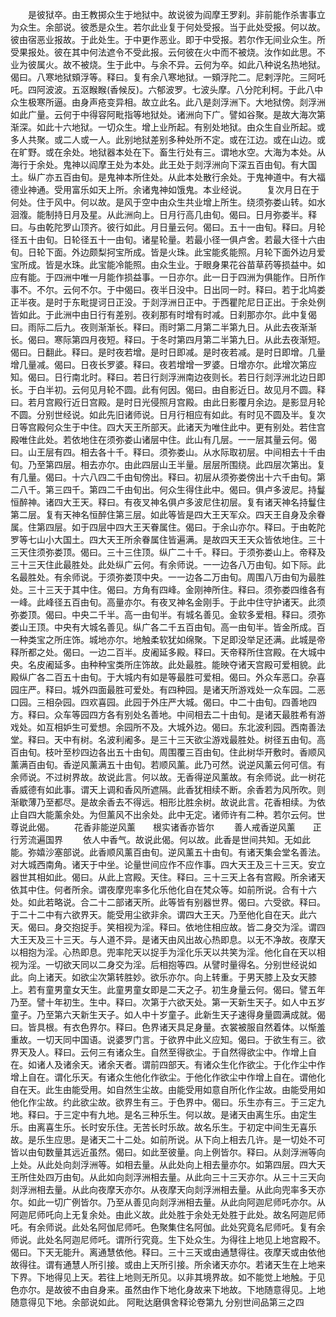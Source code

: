 <!-- { "loadSidebar": true } -->
　　是彼狱卒。由王教掷众生于地狱中。故说彼为阎摩王罗刹。非前能作杀害事立为众生。余部说。彼悉是众生。若尔此业复于何处受报。当于此处受报。何以故。彼由宿恶业报故。于此处生。于中更作恶业。即于中受报。若尔作无间业众生。所受果报处。彼在其中何法遮令不受此报。云何彼在火中而不被烧。汝作如此思。不业为彼属火。故不被烧。生于此中。与余不异。云何为卒。如此八种说名热地狱。偈曰。八寒地狱頞浮等。释曰。复有余八寒地狱。一頞浮陀二。尼剌浮陀。三阿吒吒。四阿波波。五沤睺睺(香候反)。六郁波罗。七波头摩。八分陀利柯。于此八中众生极寒所逼。由身声疮变异相。故立此名。此八是剡浮洲下。大地狱傍。剡浮洲如此广量。云何于中得容阿毗指等地狱处。诸洲向下广。譬如谷聚。是故大海次第渐深。如此十六地狱。一切众生。增上业所起。有别处地狱。由众生自业所起。或多人共聚。或二人或一人。此别地狱差别多种处所不定。或在江边。或在山边。或在旷野。或在余处。地狱器本处在下。畜生行处有三。谓地水空。大海为本处。从海行于余处。鬼神以阎摩王处为本处。此王处于剡浮洲向下深五百由旬。有大国土。纵广亦五百由旬。是鬼神本所住处。从此本处散行余处。于鬼神道中。有大福德业神通。受用富乐如天上所。余诸鬼神如饿鬼。本业经说。
　　复次月日在于何处。住于风中。何以故。是风于空中由众生共业增上所生。绕须弥娄山转。如水洄澓。能制持日月及星。从此洲向上。日月行高几由旬。偈曰。日月弥娄半。释曰。与由乾陀罗山顶齐。彼行如此。月日量云何。偈曰。五十一由旬。释曰。月轮径五十由旬。日轮径五十一由旬。诸星轮量。若最小径一俱卢舍。若最大径十六由旬。日轮下面。外边颇梨抲宝所成。皆是火珠。此宝能炙能照。月轮下面外边月爱宝所成。皆是水珠。此宝能冷能照。由众生业。于眼身果花谷苗草药等损益中。如应有能。于四洲中唯一月能作损益事。一日亦尔。此一日于四洲为俱能作。日所作事不。不尔。云何不尔。于中偈曰。夜半日没中。日出同一时。释曰。若于北鸠娄正半夜。是时于东毗提诃日正没。于剡浮洲日正中。于西瞿陀尼日正出。于余处例皆如此。于此洲中由日行有差别。夜刹那有时增有时减。日刹那亦尔。此中复偈曰。雨际二后九。夜则渐渐长。释曰。雨时第二月第二半第九日。从此去夜渐渐长。偈曰。寒际第四月夜短。释曰。于冬时第四月第二半第九日。从此去夜渐短。偈曰。日翻此。释曰。是时夜若增。是时日即减。是时夜若减。是时日即增。几量增几量减。偈曰。日夜长罗婆。释曰。夜若增增一罗婆。日增亦尔。此增次第应知。偈曰。日行南北时。释曰。若日行剡浮洲南边夜则长。若日行剡浮洲北边日即长。于白半初。云何见月轮不圆。此有何因。偈曰。由自影近日。故见月不圆。释曰。若月宫殿行近日宫殿。是时日光侵照月宫殿。由此日影覆月余边。是影显月轮不圆。分别世经说。如此先旧诸师说。日月行相应有如此。有时见不圆及半。复次日等宫殿何众生于中住。四大天王所部天。此诸天为唯住此中。更有别处。若住宫殿唯住此处。若依地住在须弥娄山诸层中住。此山有几层。一一层其量云何。偈曰。山王层有四。相去各十千。释曰。须弥娄山。从水际取初层。中间相去十千由旬。乃至第四层。相去亦尔。由此四层山王半量。层层所围绕。此四层次第出。复有几量。偈曰。十六八四二千由旬傍出。释曰。初层从须弥娄傍出十六千由旬。第二八千。第三四千。第四二千由旬出。何众生得住此中。偈曰。俱卢多波尼。持鬘恒醉神。诸四大王天。释曰。有夜叉神名俱卢多波尼住初层。复有诸天神名持鬘住第二层。复有天神名恒醉住第三层。如此等皆是四大王天军众。四天王自身及余眷属。住第四层。如于四层中四大王天眷属住。偈曰。于余山亦尔。释曰。于由乾陀罗等七山小大国土。四大天王所余眷属住皆遍满。是故四天王天众皆依地住。三十三天住须弥娄顶。偈曰。三十三住顶。纵广二十千。释曰。于须弥娄山上。帝释及三十三天住此最胜处。此处纵广云何。有余师说。一一边各八万由旬。如下际。此名最胜处。有余师说。于须弥娄顶中央。一一边各二万由旬。周围八万由旬为最胜处。三十三天于其中住。偈曰。方角有四峰。金刚神所住。释曰。须弥娄四维各有一峰。此峰径五百由旬。高量亦尔。有夜叉神名金刚手。于此中住守护诸天。此须弥娄顶。偈曰。中央二千半。高一由旬半。有城名善见。金软多爱相。释曰。须弥娄山王顶。中央有大城名善见。纵广各二千五百由旬。高一由旬半。皆金所成。百一种类宝之所庄饰。城地亦尔。地触柔软犹如绵聚。下足即没举足还满。此城是帝释所都之处。偈曰。一边二百半。皮阇延多殿。释曰。天帝释所住宫殿。在大城中央。名皮阇延多。由种种宝类所庄饰故。此处最胜。能映夺诸天宫殿可爱相貌。此殿纵广各二百五十由旬。于大城内有如是等最胜可爱相。偈曰。外众车恶口。杂喜园庄严。释曰。城外四面最胜可爱处。有四种园。是诸天所游戏处一众车园。二恶口园。三相杂园。四欢喜园。此园于外庄严大城。偈曰。中二十由旬。四善地四方。释曰。众车等园四方各有别处名善地。中间相去二十由旬。是诸天最胜希有游戏处。如互相妒生可爱想。余园所不及。大城外边。偈曰。东北波利园。西南善法堂。释曰。天中有树。名波利阇多。是三十三天欲尘游戏最胜处。树径五由旬。高百由旬。枝叶至杪四边各出五十由旬。周围覆三百由旬。住此树华开敷时。香顺风薰满百由旬。香逆风薰满五十由旬。若顺风薰。此乃可然。说逆风薰云何可信。有余师说。不过树界故。故说此言。何以故。无香得逆风薰故。有余师说。此一树花香威德有如此事。谓天上调和香风所遮隔。此香犹相续不断。余香若为风所吹。则渐歇薄乃至都尽。是故余香去不得远。相形比胜余树。故说此言。花香相续。为依止自四大能薰余处。为但薰风不出余处。此中无定。诸师许有二种。若尔云何。世尊说此偈。
　　花香非能逆风薰　　根实诸香亦皆尔
　　善人戒香逆风薰　　正行芳流遍国界
　　依人中香气。故说此偈。何以故。此香是世间共知。无如此能。弥嬉沙塞部说。此香顺风薰百由旬。逆风薰五十由旬。有诸天集会堂名善法。对大城西南角。诸天于中坐。论量世间应作不应作事。四大天王及三十三天。安立器世其相如此。偈曰。从此上宫殿。天住。释曰。三十三天上各有宫殿。所余诸天依其中住。何者所余。谓夜摩兜率多化乐他化自在梵众等。如前所说。合有十六处。如此若略说。合二十二部诸天所。此等皆有别器世界。偈曰。六受欲。释曰。于二十二中有六欲界天。能受用尘欲非余。谓四大王天。乃至他化自在天。此六天。偈曰。身交抱捉手。笑相视为淫。释曰。依地住相应故。皆二身交为淫。谓四大王天及三十三天。与人道不异。是诸天由风出故心热即息。以无不净故。夜摩天以相抱为淫。心热即息。兜率陀天以捉手为淫化乐天以共笑为淫。他化自在天以相视为淫。一切欲天同以二身交为淫。后相抱等四。从譬时量得名。分别世经说如此。向上诸天。如欲尘次第转胜妙。欲乐亦尔。向上转重。于男天膝上及女天膝上。若有童男童女天生。此童男童女即是二天之子。初生身量云何。偈曰。譬五年乃至。譬十年初生。生中。释曰。次第于六欲天处。第一天新生天子。如人中五岁童子。乃至第六天新生天子。如人中十岁童子。此新生天子速得身量圆满成就。偈曰。皆具根。有衣色界尔。释曰。色界诸天具足身量。衣裳被服自然着体。以惭羞重故。一切天同中国语。说婆罗门言。于欲界中此义应知。偈曰。于欲生有三。欲界天及人。释曰。云何三有诸众生。自然至得欲尘。于自然得欲尘中。作增上自在。如诸人及诸余天。诸余天者。谓前四部天。有诸众生化作欲尘。于化作尘中作增上自在。谓化乐天。有诸众生他化作欲尘。于他化作欲尘中作增上自在。谓他化自在天。此生由能受用。如自然生尘故。由能受用如意自所化作尘故。由能受用如他化作尘故。约此欲尘故。欲界生有三。于色界中。偈曰。乐生亦有三。于三定九地。释曰。于三定中有九地。是名三种乐生。何以故。是诸天由离生乐。由定生乐。由离喜生乐。长时安乐住。无苦长时乐故。故名乐生。于初定中间生无喜乐故。是乐生应思。是诸天二十二处。如前所说。从下向上相去几许。是一切处不可皆以由旬数量其远近虽然。偈曰。如此至彼量。向上例皆尔。释曰。从剡浮洲等向上处。从此处向剡浮洲等。如相去量。从此处向上相去量亦尔。如第四层。四大天王所住处四万由旬。从此如向剡浮洲相去量。从此向三十三天亦尔。从三十三天向剡浮洲相去量。从此向夜摩天亦尔。从夜摩天向剡浮洲相去量。从此向兜率多天亦尔。如此一切广例皆尔。乃至从善见向剡浮洲相去量。从此向阿迦尼师吒亦尔。从阿迦尼师吒向上无复余处。由此义故。此处胜于余处无处胜于此处。故名阿迦尼师吒。有余师说。此处名阿伽尼师吒。色聚集住名阿伽。此处究竟名尼师吒。复有余师说。此处名阿迦尼师吒。谓所行究竟。生下处众生。为得往上地见上地宫殿不。偈曰。下天无能升。离通慧依他。释曰。三十三天或由通慧得往。夜摩天或由依他故得往。谓有通慧人所引接。或由上天所引接。所余诸天亦尔。若诸天生在上地来下界。下地得见上天。若往上地则无所见。以非其境界故。如不能觉上地触。于见色亦尔。是故彼不由自身来。虽然由作下地化身故来下地故。下地随意得见。上地随意得见下地。余部说如此。
阿毗达磨俱舍释论卷第九
分别世间品第三之四
